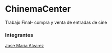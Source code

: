 # ChinemaCenter
Trabajo Final- compra y venta de entradas de cine

### Integrantes
[Jose Maria Alvarez](https://www.linkedin.com/in/jsemalvarez/)
